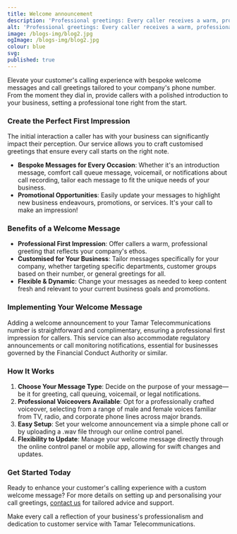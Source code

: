 ```yaml
---
title: Welcome announcement
description: 'Professional greetings: Every caller receives a warm, professional welcome.'
alt: 'Professional greetings: Every caller receives a warm, professional welcome.'
image: /blogs-img/blog2.jpg
ogImage: /blogs-img/blog2.jpg
colour: blue
svg: 
published: true
---
```



Elevate your customer's calling experience with bespoke welcome messages and call greetings tailored to your company's phone number. From the moment they dial in, provide callers with a polished introduction to your business, setting a professional tone right from the start.

### Create the Perfect First Impression

The initial interaction a caller has with your business can significantly impact their perception. Our service allows you to craft customised greetings that ensure every call starts on the right note.

- **Bespoke Messages for Every Occasion**: Whether it's an introduction message, comfort call queue message, voicemail, or notifications about call recording, tailor each message to fit the unique needs of your business.
- **Promotional Opportunities**: Easily update your messages to highlight new business endeavours, promotions, or services. It's your call to make an impression!

### Benefits of a Welcome Message

- **Professional First Impression**: Offer callers a warm, professional greeting that reflects your company's ethos.
- **Customised for Your Business**: Tailor messages specifically for your company, whether targeting specific departments, customer groups based on their number, or general greetings for all.
- **Flexible & Dynamic**: Change your messages as needed to keep content fresh and relevant to your current business goals and promotions.

### Implementing Your Welcome Message

Adding a welcome announcement to your Tamar Telecommunications number is straightforward and complimentary, ensuring a professional first impression for callers. This service can also accommodate regulatory announcements or call monitoring notifications, essential for businesses governed by the Financial Conduct Authority or similar.

### How It Works

1. **Choose Your Message Type**: Decide on the purpose of your message—be it for greeting, call queuing, voicemail, or legal notifications.
2. **Professional Voiceovers Available**: Opt for a professionally crafted voiceover, selecting from a range of male and female voices familiar from TV, radio, and corporate phone lines across major brands.
3. **Easy Setup**: Set your welcome announcement via a simple phone call or by uploading a .wav file through our online control panel.
4. **Flexibility to Update**: Manage your welcome message directly through the online control panel or mobile app, allowing for swift changes and updates.

### Get Started Today

Ready to enhance your customer's calling experience with a custom welcome message? For more details on setting up and personalising your call greetings, [contact us](#) for tailored advice and support.

Make every call a reflection of your business's professionalism and dedication to customer service with Tamar Telecommunications.

